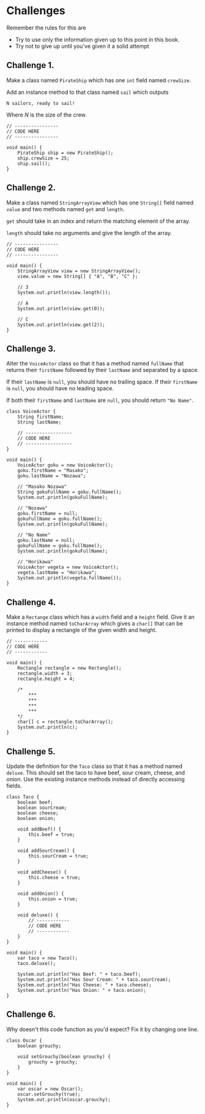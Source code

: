 # Challenges

Remember the rules for this are

- Try to use only the information given up to this point in this book.
- Try not to give up until you've given it a solid attempt

## Challenge 1.

Make a class named `PirateShip` which has one `int` field
named `crewSize`.

Add an instance method to that class named `sail` which outputs

```
N sailors, ready to sail!
```

Where *N* is the size of the crew.

```java,editable
// ----------------
// CODE HERE
// ----------------

void main() {
    PirateShip ship = new PirateShip();
    ship.crewSize = 25;
    ship.sail();
}
```

## Challenge 2.

Make a class named `StringArrayView` which has
one `String[]` field named `value`
 and two methods named `get` and `length`.

`get` should take in an index and return the matching element
of the array.

`length` should take no arguments and give the length of the array.

```java,editable
// ----------------
// CODE HERE
// ----------------

void main() {
    StringArrayView view = new StringArrayView();
    view.value = new String[] { "A", "B", "C" };

    // 3
    System.out.println(view.length());

    // A
    System.out.println(view.get(0));

    // C
    System.out.println(view.get(2));
}
```

## Challenge 3.

Alter the `VoiceActor` class so that it has a method named `fullName`
that returns their `firstName` followed by their `lastName` and separated
by a space.

If their `lastName` is `null`, you should have no trailing space.
If their `firstName` is `null`, you should have no leading space.

If both their `firstName` and `lastName` are `null`, you should
return `"No Name"`.

```java,editable
class VoiceActor {
    String firstName;
    String lastName;

    // -----------------
    // CODE HERE
    // -----------------
}

void main() {
    VoiceActor goku = new VoiceActor();
    goku.firstName = "Masako";
    goku.lastName = "Nozawa";

    // "Masako Nozawa"
    String gokuFullName = goku.fullName();
    System.out.println(gokuFullName);

    // "Nozawa"
    goku.firstName = null;
    gokuFullName = goku.fullName();
    System.out.println(gokuFullName);

    // "No Name"
    goku.lastName = null;
    gokuFullName = goku.fullName();
    System.out.println(gokuFullName);

    // "Horikawa"
    VoiceActor vegeta = new VoiceActor();
    vegeta.lastName = "Horikawa";
    System.out.println(vegeta.fullName());
}
```

## Challenge 4.

Make a `Rectange` class which has a `width` field and a `height`
field. Give it an instance method named `toCharArray` which gives
a `char[]` that can be printed to display a rectangle of the given
width and height.

```java,editable
// ------------
// CODE HERE
// ------------

void main() {
    Rectangle rectangle = new Rectangle();
    rectangle.width = 3;
    rectangle.height = 4;

    /*
        ***
        ***
        ***
        ***
    */
    char[] c = rectangle.toCharArray();
    System.out.println(c);
}
```

## Challenge 5.

Update the definition for the `Taco` class so that it has a method named
`deluxe`. This should set the taco to have beef, sour cream, cheese,
and onion. Use the existing instance methods instead of directly accessing
fields.

```java,editable
class Taco {
    boolean beef;
    boolean sourCream;
    boolean cheese;
    boolean onion;

    void addBeef() {
        this.beef = true;
    }

    void addSourCream() {
        this.sourCream = true;
    }

    void addCheese() {
        this.cheese = true;
    }

    void addOnion() {
        this.onion = true;
    }

    void deluxe() {
        // ------------
        // CODE HERE
        // ------------
    }
}

void main() {
    var taco = new Taco();
    taco.deluxe();

    System.out.println("Has Beef: " + taco.beef);
    System.out.println("Has Sour Cream: " + taco.sourCream);
    System.out.println("Has Cheese: " + taco.cheese);
    System.out.println("Has Onion: " + taco.onion);
}
```

## Challenge 6.

Why doesn't this code function as you'd expect? Fix it by changing one line.

```java,editable
class Oscar {
    boolean grouchy;

    void setGrouchy(boolean grouchy) {
        grouchy = grouchy;
    }
}

void main() {
    var oscar = new Oscar();
    oscar.setGrouchy(true);
    System.out.println(oscar.grouchy);
}
```